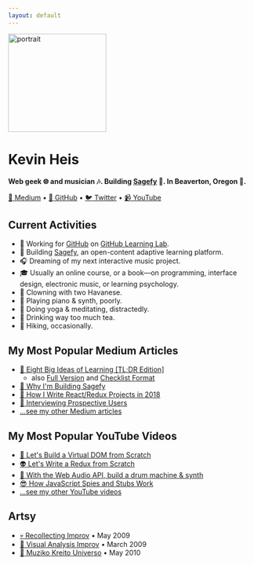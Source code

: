 ```yaml
---
layout: default
---
```


<img src="https://avatars3.githubusercontent.com/u/1221423?s=400&v=4" alt="portrait" width="200" />

Kevin Heis
==========

**Web geek :globe_with_meridians: and musician :notes:. Building [Sagefy][sagefy] :telescope:. In Beaverton, Oregon :evergreen_tree:.**

[:scroll: Medium][medium] • [:octopus: GitHub][github] • [:bird: Twitter][twitter] • [:video_camera: YouTube][youtube]

Current Activities
------------------

- :octopus: Working for [GitHub](https://www.github.com) on [GitHub Learning Lab](https://lab.github.com/).
- :telescope: Building [Sagefy](https://sagefy.org/), an open-content adaptive learning platform.
- :headphones: Dreaming of my next interactive music project.
- :mortar_board: Usually an online course, or a book—on programming, interface design, electronic music, or learning psychology.
- :dog: Clowning with two Havanese.
- :musical_keyboard: Playing piano & synth, poorly.
- :sunrise: Doing yoga & meditating, distractedly.
- :tea: Drinking way too much tea.
- :evergreen_tree: Hiking, occasionally.

My Most Popular Medium Articles
----------------------------

- [:school_satchel: Eight Big Ideas of Learning [TL;DR Edition]](https://sgef.cc/tldrideas)
  - also [Full Version](https://sgef.cc/ideas) and [Checklist Format](https://sgef.cc/checklist)
- [:telescope: Why I'm Building Sagefy](https://sgef.cc/story)
- [:city_sunset: How I Write React/Redux Projects in 2018](https://medium.com/@heiskr/eadb6a2c9ecb)
- [:speech_balloon: Interviewing Prospective Users](https://medium.com/@heiskr/20845150dd9f)
- [...see my other Medium articles][medium]

My Most Popular YouTube Videos
---------------------------

- [:arrows_counterclockwise: Let's Build a Virtual DOM from Scratch](https://youtu.be/l2Tu0NqH0qU)
- [:alien: Let's Write a Redux from Scratch](https://youtu.be/j9Z86CLg9YY)
- [:musical_score: With the Web Audio API, build a drum machine & synth](https://youtu.be/NcU8OkhXbz4)
- [:sunglasses: How JavaScript Spies and Stubs Work](https://youtu.be/wUxmVL998FU)
- [...see my other YouTube videos][youtube]

Artsy
-----

- [:skull: Recollecting Improv](https://vimeo.com/6540364) • May 2009
- [:nail_care: Visual Analysis Improv](https://vimeo.com/6651766) • March 2009
- [:space_invader: Muziko Kreito Universo](https://vimeo.com/11514953) • May 2010

[sagefy]: https://sagefy.org
[medium]: https://medium.com/@heiskr
[github]: https://github.com/heiskr
[twitter]: https://twitter.com/heiskr
[youtube]: https://www.youtube.com/channel/UCyJoOeTGjdzPKfHX177JkBQ
